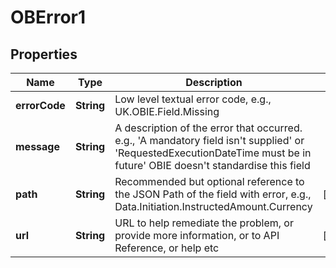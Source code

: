 

# OBError1


## Properties

| Name | Type | Description | Notes |
|------------ | ------------- | ------------- | -------------|
|**errorCode** | **String** | Low level textual error code, e.g., UK.OBIE.Field.Missing |  |
|**message** | **String** | A description of the error that occurred. e.g., &#39;A mandatory field isn&#39;t supplied&#39; or &#39;RequestedExecutionDateTime must be in future&#39; OBIE doesn&#39;t standardise this field |  |
|**path** | **String** | Recommended but optional reference to the JSON Path of the field with error, e.g., Data.Initiation.InstructedAmount.Currency |  [optional] |
|**url** | **String** | URL to help remediate the problem, or provide more information, or to API Reference, or help etc |  [optional] |



